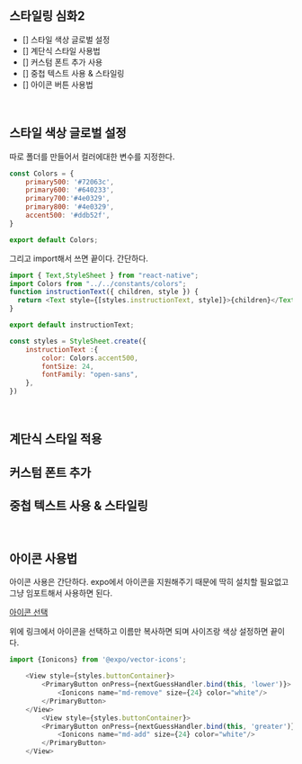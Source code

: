 ## 스타일링 심화2

- [] 스타일 색상 글로벌 설정
- [] 계단식 스타일 사용법
- [] 커스텀 폰트 추가 사용
- [] 중첩 텍스트 사용 & 스타일링
- [] 아이콘 버튼 사용법

<br />

## 스타일 색상 글로벌 설정

따로 폴더를 만들어서 컬러에대한 변수를 지정한다.

```js
const Colors = {
    primary500: '#72063c',
    primary600: '#640233',
    primary700:'#4e0329',
    primary800: '#4e0329',
    accent500: '#ddb52f',
}

export default Colors;
```

그리고 import해서 쓰면 끝이다. 간단하다.

```js
import { Text,StyleSheet } from "react-native";
import Colors from "../../constants/colors";
function instructionText({ children, style }) {
  return <Text style={[styles.instructionText, style]}>{children}</Text>
}

export default instructionText;

const styles = StyleSheet.create({
    instructionText :{
        color: Colors.accent500,
        fontSize: 24,
        fontFamily: "open-sans",
    },
})
```
<br />

## 계단식 스타일 적용

## 커스텀 폰트 추가



## 중첩 텍스트 사용 & 스타일링

<br />

## 아이콘 사용법

아이콘 사용은 간단하다. expo에서 아이콘을 지원해주기 때문에 딱히 설치할 필요없고 그냥 임포트해서 사용하면 된다.

[아이콘 선택](https://icons.expo.fyi/)

위에 링크에서 아이콘을 선택하고 이름만 복사하면 되며 사이즈랑 색상 설정하면 끝이다.

```js
import {Ionicons} from '@expo/vector-icons';

    <View style={styles.buttonContainer}>
        <PrimaryButton onPress={nextGuessHandler.bind(this, 'lower')}>
            <Ionicons name="md-remove" size={24} color="white"/>
        </PrimaryButton>
    </View>
        <View style={styles.buttonContainer}>
        <PrimaryButton onPress={nextGuessHandler.bind(this, 'greater')}>
            <Ionicons name="md-add" size={24} color="white"/>
        </PrimaryButton>
    </View>

```